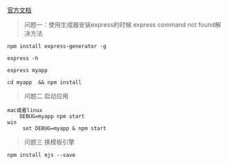 [官方文档](http://www.expressjs.com.cn/)

> 问题一：使用生成器安装express的时候  express command not found解决方法

    npm install express-generator -g

    express -h

    express myapp

    cd myapp  && npm install

> 问题二 启动应用

    mac或者linux
        DEBUG=myapp npm start
    win
         set DEBUG=myapp & npm start

> 问题三 换模板引擎

    npm install ejs --save
